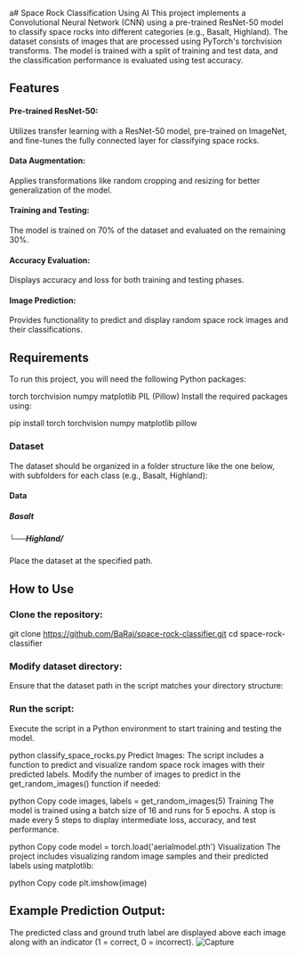a# Space Rock Classification Using AI
This project implements a Convolutional Neural Network (CNN) using a pre-trained ResNet-50 model to classify space rocks into different categories (e.g., Basalt, Highland). The dataset consists of images that are processed using PyTorch's torchvision transforms. The model is trained with a split of training and test data, and the classification performance is evaluated using test accuracy.

## Features
#### Pre-trained ResNet-50:
Utilizes transfer learning with a ResNet-50 model, pre-trained on ImageNet, and fine-tunes the fully connected layer for classifying space rocks.
#### Data Augmentation: 
Applies transformations like random cropping and resizing for better generalization of the model.
#### Training and Testing: 
The model is trained on 70% of the dataset and evaluated on the remaining 30%.
#### Accuracy Evaluation: 
Displays accuracy and loss for both training and testing phases.
#### Image Prediction: 
Provides functionality to predict and display random space rock images and their classifications.
## Requirements
To run this project, you will need the following Python packages:

torch
torchvision
numpy
matplotlib
PIL (Pillow)
Install the required packages using:

pip install torch torchvision numpy matplotlib pillow
### Dataset
The dataset should be organized in a folder structure like the one below, with subfolders for each class (e.g., Basalt, Highland):

#### Data
  ##### Basalt
 #####   └──Highland/
Place the dataset at the specified path.

## How to Use
### Clone the repository:
git clone https://github.com/BaRaj/space-rock-classifier.git
cd space-rock-classifier
### Modify dataset directory: 
Ensure that the dataset path in the script matches your directory structure:

### Run the script: 
Execute the script in a Python environment to start training and testing the model.

python classify_space_rocks.py
Predict Images: The script includes a function to predict and visualize random space rock images with their predicted labels. Modify the number of images to predict in the get_random_images() function if needed:

python
Copy code
images, labels = get_random_images(5)
Training
The model is trained using a batch size of 16 and runs for 5 epochs.
A stop is made every 5 steps to display intermediate loss, accuracy, and test performance.

python
Copy code
model = torch.load('aerialmodel.pth')
Visualization
The project includes visualizing random image samples and their predicted labels using matplotlib:

python
Copy code
plt.imshow(image)
## Example Prediction Output:
The predicted class and ground truth label are displayed above each image along with an indicator (1 = correct, 0 = incorrect).
![Capture](https://github.com/user-attachments/assets/b0e8e020-83cb-4027-a40c-834ef0e7975e)

